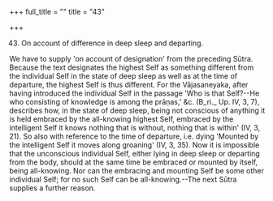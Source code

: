 +++
full_title = ""
title = "43"

+++




43. On account of difference in deep sleep and departing.

We have to supply 'on account of designation' from the preceding Sūtra. Because the text designates the highest Self as something different from the individual Self in the state of deep sleep as well as at the time of departure, the highest Self is thus different. For the Vājasaneyaka, after having introduced the individual Self in the passage 'Who is that Self?--He who consisting of knowledge is among the prāṇas,' &c. (B_ri._ Up. IV, 3, 7), describes how, in the state of deep sleep, being not conscious of anything it is held embraced by the all-knowing highest Self, embraced by the intelligent Self it knows nothing that is without, nothing that is within' (IV, 3, 21). So also with reference to the time of departure, i.e. dying 'Mounted by the intelligent Self it moves along groaning' (IV, 3, 35). Now it is impossible that the unconscious individual Self, either lying in deep sleep or departing from the body, should at the same time be embraced or mounted by itself, being all-knowing. Nor can the embracing and mounting Self be some other individual Self; for no such Self can be all-knowing.--The next Sūtra supplies a further reason.

